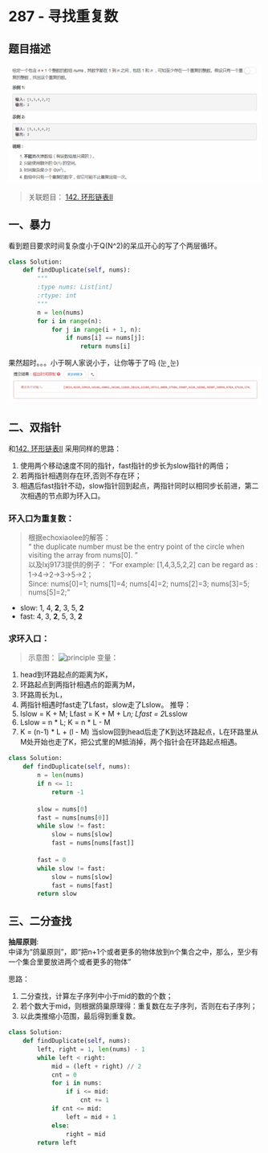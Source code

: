 # 287 - 寻找重复数

## 题目描述
![problem](images/287.png)

>关联题目： [142. 环形链表II](https://github.com/Rosevil1874/LeetCode/tree/master/Python-Solution/142_Linked-List-Cycle-II)    


## 一、暴力
看到题目要求时间复杂度小于Q(N^2)的呆瓜开心的写了个两层循环。
```python
class Solution:
    def findDuplicate(self, nums):
        """
        :type nums: List[int]
        :rtype: int
        """
        n = len(nums)
        for i in range(n):
            for j in range(i + 1, n):
                if nums[i] == nums[j]:
                    return nums[i]
```
果然超时。。。小于啊人家说小于，让你等于了吗 (눈‸눈)
![TLE](images/TLE.png)

## 二、双指针
和[142. 环形链表II](https://github.com/Rosevil1874/LeetCode/tree/master/Python-Solution/142_Linked-List-Cycle-II) 采用同样的思路：  
1. 使用两个移动速度不同的指针，fast指针的步长为slow指针的两倍；
2. 若两指针相遇则存在环,否则不存在环；
3. 相遇后fast指针不动，slow指针回到起点，两指针同时以相同步长前进，第二次相遇的节点即为环入口。

### 环入口为重复数：
>根据echoxiaolee的解答：  
“ the duplicate number must be the entry point of the circle when visiting the array from nums[0]. ”  
以及lxj9173提供的例子：
“For example: [1,4,3,5,2,2] can be regard as : 1->4->2->3->5->2；  
Since: nums[0]=1; nums[1]=4; nums[4]=2; nums[2]=3; nums[3]=5; nums[5]=2;”
- slow: 1, 4, **2**, 3, 5, **2**
- fast: 4, 3, **2**, 5, 3, **2**

### 求环入口：
>示意图：
![principle](images/principle.png)
变量：
1. head到环路起点的距离为K，
2. 环路起点到两指针相遇点的距离为M，
3. 环路周长为L，
4. 两指针相遇时fast走了Lfast，slow走了Lslow。
推导：
1. lslow = K + M; Lfast = K + M + L*n; Lfast = 2*Lsslow
2. Lslow = n * L; K = n * L - M
3. K = (n-1) * L + (l - M)
当slow回到head后走了K到达环路起点，L在环路里从M处开始也走了K，把公式里的M抵消掉，两个指针会在环路起点相遇。

```python
class Solution:
    def findDuplicate(self, nums):
        n = len(nums)
        if n <= 1:
            return -1

        slow = nums[0]
        fast = nums[nums[0]]
        while slow != fast:
            slow = nums[slow]
            fast = nums[nums[fast]]

        fast = 0
        while slow != fast:
            slow = nums[slow]
            fast = nums[fast]
        return slow
```

## 三、二分查找
**抽屉原则**:  
中译为“鸽巢原则”，即“把n+1个或者更多的物体放到n个集合之中，那么，至少有一个集合里要放进两个或者更多的物体”

思路：  
1. 二分查找，计算左子序列中小于mid的数的个数；
2. 若个数大于mid，则根据鸽巢原理得：重复数在左子序列，否则在右子序列；
3. 以此类推缩小范围，最后得到重复数。

```python
class Solution:
    def findDuplicate(self, nums):
        left, right = 1, len(nums) - 1
        while left < right:
            mid = (left + right) // 2
            cnt = 0
            for i in nums:
                if i <= mid:
                    cnt += 1
            if cnt <= mid:
                left = mid + 1
            else:
                right = mid
        return left
```